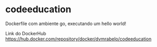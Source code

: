 # codeeducation
Dockerfile com ambiente go, executando um hello world!

Link do DockerHub https://hub.docker.com/repository/docker/dvmrabelo/codeeducation
